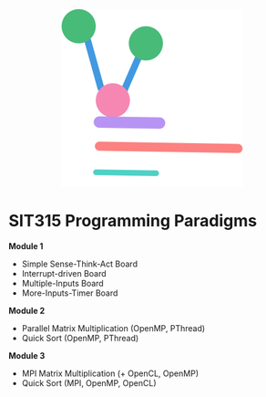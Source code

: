 <p align="center">
    <img src="logo.svg" />
</p>

# SIT315 Programming Paradigms

**Module 1**
- Simple Sense-Think-Act Board
- Interrupt-driven Board
- Multiple-Inputs Board
- More-Inputs-Timer Board

**Module 2**
- Parallel Matrix Multiplication (OpenMP, PThread)
- Quick Sort (OpenMP, PThread)

**Module 3**
- MPI Matrix Multiplication (+ OpenCL, OpenMP)
- Quick Sort (MPI, OpenMP, OpenCL)
 
